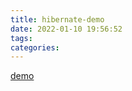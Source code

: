 ```yaml
---
title: hibernate-demo
date: 2022-01-10 19:56:52
tags:
categories:
---
```




[demo](https://gitee.com/simple_one1/hibernate-demo)
